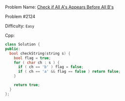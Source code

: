 Problem Name: [Check if All A's Appears Before All B's](https://leetcode.com/problems/check-if-all-as-appears-before-all-bs/)

Problem #2124

Difficulty: `Easy`

Cpp:

```cpp
class Solution {
public:
  bool checkString(string s) {
    bool flag = true;
    for ( char ch : s ) {
      if ( ch == 'b' ) flag = false;
      if ( ch == 'a' && flag == false ) return false;
    }

    return true;
  }
};
```
